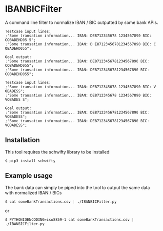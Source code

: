 # IBANBICFilter

A command line filter to normalize IBAN / BIC outputted by some bank APIs.

```
Testcase input lines:
;"Some transation information... IBAN: DE8712345678 1234567890 BIC: COBADEHD05 5";
;"Some transation information... IBAN: D E87123456781234567890 BIC: C OBADEHD055";

Goal output:
;"Some transation information... IBAN: DE87123456781234567890 BIC: COBADEHD055";
;"Some transation information... IBAN: DE87123456781234567890 BIC: COBADEHD055";

Testcase input lines:
;"Some transation information... IBAN: DE8712345678 1234567890 BIC: V OBADESS";
;"Some transation information... IBAN: DE8712345678 1234567890 BIC: VOBADES S";

Goal output:
;"Some transation information... IBAN: DE87123456781234567890 BIC: VOBADESS";
;"Some transation information... IBAN: DE87123456781234567890 BIC: VOBADESS";
```

## Installation

This tool requires the schwifty library to be installed

```
$ pip3 install schwifty
```

## Example usage

The bank data can simply be piped into the tool to output the same data with normalized IBAN / BICs

```
$ cat someBankTransactions.csv | ./IBANBICFilter.py
```

or

```
$ PYTHONIOENCODING=iso8859-1 cat someBankTransactions.csv | ./IBANBICFilter.py
```
